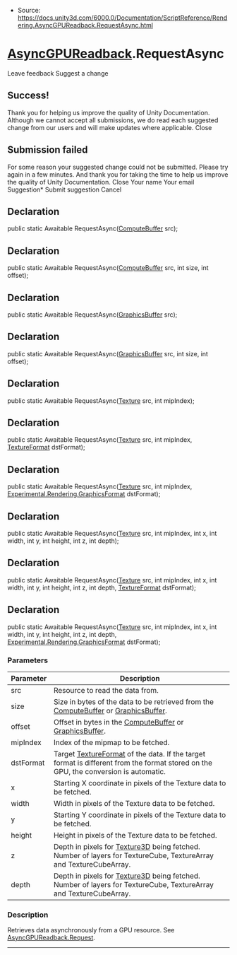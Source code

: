 * Source: https://docs.unity3d.com/6000.0/Documentation/ScriptReference/Rendering.AsyncGPUReadback.RequestAsync.html

#  [AsyncGPUReadback](https://docs.unity3d.com/6000.0/Documentation/ScriptReference/Rendering.AsyncGPUReadback.html).RequestAsync
Leave feedback
Suggest a change
## Success!
Thank you for helping us improve the quality of Unity Documentation. Although we cannot accept all submissions, we do read each suggested change from our users and will make updates where applicable.
Close
## Submission failed
For some reason your suggested change could not be submitted. Please <a>try again</a> in a few minutes. And thank you for taking the time to help us improve the quality of Unity Documentation.
Close
Your name Your email Suggestion* Submit suggestion
Cancel
## Declaration
public static Awaitable<AsyncGPUReadbackRequest> RequestAsync([ComputeBuffer](https://docs.unity3d.com/6000.0/Documentation/ScriptReference/ComputeBuffer.html) src); 
## Declaration
public static Awaitable<AsyncGPUReadbackRequest> RequestAsync([ComputeBuffer](https://docs.unity3d.com/6000.0/Documentation/ScriptReference/ComputeBuffer.html) src, int size, int offset); 
## Declaration
public static Awaitable<AsyncGPUReadbackRequest> RequestAsync([GraphicsBuffer](https://docs.unity3d.com/6000.0/Documentation/ScriptReference/GraphicsBuffer.html) src); 
## Declaration
public static Awaitable<AsyncGPUReadbackRequest> RequestAsync([GraphicsBuffer](https://docs.unity3d.com/6000.0/Documentation/ScriptReference/GraphicsBuffer.html) src, int size, int offset); 
## Declaration
public static Awaitable<AsyncGPUReadbackRequest> RequestAsync([Texture](https://docs.unity3d.com/6000.0/Documentation/ScriptReference/Texture.html) src, int mipIndex); 
## Declaration
public static Awaitable<AsyncGPUReadbackRequest> RequestAsync([Texture](https://docs.unity3d.com/6000.0/Documentation/ScriptReference/Texture.html) src, int mipIndex, [TextureFormat](https://docs.unity3d.com/6000.0/Documentation/ScriptReference/TextureFormat.html) dstFormat); 
## Declaration
public static Awaitable<AsyncGPUReadbackRequest> RequestAsync([Texture](https://docs.unity3d.com/6000.0/Documentation/ScriptReference/Texture.html) src, int mipIndex, [Experimental.Rendering.GraphicsFormat](https://docs.unity3d.com/6000.0/Documentation/ScriptReference/Experimental.Rendering.GraphicsFormat.html) dstFormat); 
## Declaration
public static Awaitable<AsyncGPUReadbackRequest> RequestAsync([Texture](https://docs.unity3d.com/6000.0/Documentation/ScriptReference/Texture.html) src, int mipIndex, int x, int width, int y, int height, int z, int depth); 
## Declaration
public static Awaitable<AsyncGPUReadbackRequest> RequestAsync([Texture](https://docs.unity3d.com/6000.0/Documentation/ScriptReference/Texture.html) src, int mipIndex, int x, int width, int y, int height, int z, int depth, [TextureFormat](https://docs.unity3d.com/6000.0/Documentation/ScriptReference/TextureFormat.html) dstFormat); 
## Declaration
public static Awaitable<AsyncGPUReadbackRequest> RequestAsync([Texture](https://docs.unity3d.com/6000.0/Documentation/ScriptReference/Texture.html) src, int mipIndex, int x, int width, int y, int height, int z, int depth, [Experimental.Rendering.GraphicsFormat](https://docs.unity3d.com/6000.0/Documentation/ScriptReference/Experimental.Rendering.GraphicsFormat.html) dstFormat); 
### Parameters
Parameter | Description  
---|---  
src | Resource to read the data from.  
size | Size in bytes of the data to be retrieved from the [ComputeBuffer](https://docs.unity3d.com/6000.0/Documentation/ScriptReference/ComputeBuffer.html) or [GraphicsBuffer](https://docs.unity3d.com/6000.0/Documentation/ScriptReference/GraphicsBuffer.html).  
offset | Offset in bytes in the [ComputeBuffer](https://docs.unity3d.com/6000.0/Documentation/ScriptReference/ComputeBuffer.html) or [GraphicsBuffer](https://docs.unity3d.com/6000.0/Documentation/ScriptReference/GraphicsBuffer.html).  
mipIndex | Index of the mipmap to be fetched.  
dstFormat | Target [TextureFormat](https://docs.unity3d.com/6000.0/Documentation/ScriptReference/TextureFormat.html) of the data. If the target format is different from the format stored on the GPU, the conversion is automatic.  
x | Starting X coordinate in pixels of the Texture data to be fetched.  
width | Width in pixels of the Texture data to be fetched.  
y | Starting Y coordinate in pixels of the Texture data to be fetched.  
height | Height in pixels of the Texture data to be fetched.  
z | Depth in pixels for [Texture3D](https://docs.unity3d.com/6000.0/Documentation/ScriptReference/Texture3D.html) being fetched. Number of layers for TextureCube, TextureArray and TextureCubeArray.  
depth | Depth in pixels for [Texture3D](https://docs.unity3d.com/6000.0/Documentation/ScriptReference/Texture3D.html) being fetched. Number of layers for TextureCube, TextureArray and TextureCubeArray.  
### Description
Retrieves data asynchronously from a GPU resource.
See [AsyncGPUReadback.Request](https://docs.unity3d.com/6000.0/Documentation/ScriptReference/Rendering.AsyncGPUReadback.Request.html).
* * *
